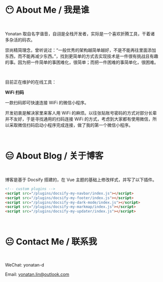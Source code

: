 

# 😶 About Me / 我是谁

<br/>

Yonatan 取自名字谐音，自诩是全栈开发者，实际是一个喜欢折腾工具，干着诸多杂活的码农。

崇尚精简理念，曾听说过：“一般优秀的架构越简单越好，不是不能再往里面添加东西，而不能再减少东西。”，找到更简单的方式去实现技术是一件很有挑战且有趣的事。因为把一件简单的事困难化，很简单；而把一件困难的事简单化，很困难。

<br/>

目前正在维护的在线工具：

**WiFi 扫码**

一款扫码即可快速连接 WiFi 的微信小程序。

开发初衷是解决家里来客人用 WiFi 的麻烦。以往张贴账号密码的方式对部分长辈并不友好，于是寻找通用的扫码连接 WiFi 的方式，考虑到大家都有使用微信，所以采取微信扫码启动小程序完成连接，做了我的第一个微信小程序。

<br/>

# 😑 About Blog / 关于博客

<br/>

博客是基于 Docsify 搭建的，在 Vue 主题的基础上修改样式，并写了以下插件。

```html
<!-- custom plugins -->
<script src="/plugins/docsify-my-navbar/index.js"></script>
<script src="/plugins/docsify-my-footer/index.js"></script>
<script src="/plugins/docsify-my-dark-mode/index.js"></script>
<script src="/plugins/docsify-my-markmap/index.js"></script>
<script src="/plugins/docsify-my-updater/index.js"></script>
```

<br/>

# 😐 Contact Me / 联系我

<br/>

WeChat: yonatan-d

Email: yonatan.lin@outlook.com